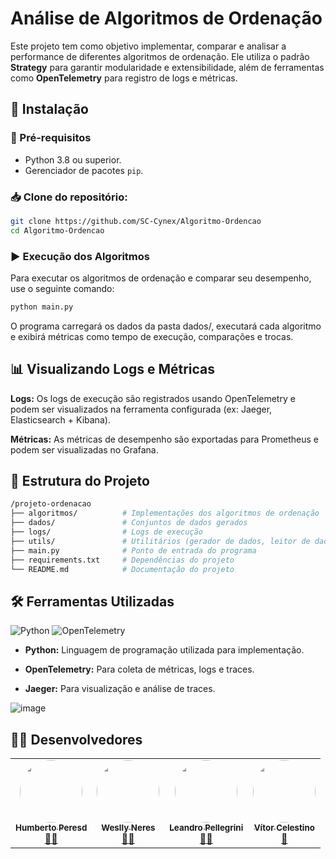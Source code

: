 # Análise de Algoritmos de Ordenação

Este projeto tem como objetivo implementar, comparar e analisar a performance de diferentes algoritmos de ordenação. Ele utiliza o padrão **Strategy** para garantir modularidade e extensibilidade, além de ferramentas como **OpenTelemetry** para registro de logs e métricas.

## 📌 Instalação

### 🔧 Pré-requisitos
- Python 3.8 ou superior.
- Gerenciador de pacotes `pip`.

### 📥 Clone do repositório:
```bash
git clone https://github.com/SC-Cynex/Algoritmo-Ordencao
cd Algoritmo-Ordencao
```

### ▶️ Execução dos Algoritmos
Para executar os algoritmos de ordenação e comparar seu desempenho, use o seguinte comando:

```bash
python main.py
```
O programa carregará os dados da pasta dados/, executará cada algoritmo e exibirá métricas como tempo de execução, comparações e trocas.

## 📊 Visualizando Logs e Métricas

**Logs:** Os logs de execução são registrados usando OpenTelemetry e podem ser visualizados na ferramenta configurada (ex: Jaeger, Elasticsearch + Kibana).

**Métricas:** As métricas de desempenho são exportadas para Prometheus e podem ser visualizadas no Grafana.


## 📂 Estrutura do Projeto

```bash
/projeto-ordenacao
├── algoritmos/          # Implementações dos algoritmos de ordenação
├── dados/               # Conjuntos de dados gerados
├── logs/                # Logs de execução
├── utils/               # Utilitários (gerador de dados, leitor de dados, logger)
├── main.py              # Ponto de entrada do programa
├── requirements.txt     # Dependências do projeto
└── README.md            # Documentação do projeto
```

## 🛠️ Ferramentas Utilizadas
![Python](https://img.shields.io/badge/python-3670A0?style=for-the-badge&logo=python&logoColor=ffdd54) ![OpenTelemetry](https://img.shields.io/badge/OpenTelemetry-FFFFFF?&style=for-the-badge&logo=opentelemetry&logoColor=black)

- **Python:** Linguagem de programação utilizada para implementação.

- **OpenTelemetry:** Para coleta de métricas, logs e traces.

- **Jaeger:** Para visualização e análise de traces.
  
![image](https://github.com/user-attachments/assets/213e7b04-c421-4fcf-ac01-a666bfc44155)

## 👨‍💻 Desenvolvedores

<table align="center">
  <tr>
    <td align="center"><a href="https://github.com/humberto-peres"><img style="border-radius: 50%;" src="https://avatars.githubusercontent.com/u/118866895?s=400&u=a12412e21705d58ab604be67c1e1431c80174b64&v=4" width="100px;" alt=""/><br /><sub><b>Humberto Peresd</b></sub></a><br /><a href="https://rocketseat.com.br/" title="Rocketseat">👨‍🚀</a></td>
    <td align="center"><a href="https://github.com/WesllyHn"><img style="border-radius: 50%;" src="https://avatars.githubusercontent.com/u/117309594?v=4" width="100px;" alt=""/><br /><sub><b>Weslly Neres</b></sub></a><br /><a href="https://rocketseat.com.br/" title="Rocketseat">👨‍🚀</a></td>
    <td align="center"><a href="https://github.com/Pellegr1n1"><img style="border-radius: 50%;" src="https://avatars.githubusercontent.com/u/119978954?v=4" width="100px;" alt=""/><br /><sub><b>Leandro Pellegrini</b></sub></a><br /><a href="https://rocketseat.com.br/" title="Rocketseat">👨‍🚀</a></td>
    <td align="center"><a href="https://github.com/v0cs"><img style="border-radius: 50%;" src="https://avatars.githubusercontent.com/u/104214178?v=4" width="100px;" alt=""/><br /><sub><b>Vítor Celestino</b></sub></a><br /><a href="https://rocketseat.com.br/" title="Rocketseat">🚀</a></td>
  </tr>
